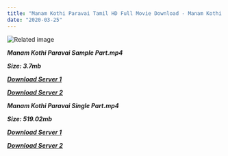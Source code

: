 ```yaml
---
title: "Manam Kothi Paravai Tamil HD Full Movie Download - Manam Kothi Paravai Tamil HD Movie Download"
date: "2020-03-25"
---
```


![Related image](http://entecity.com/movies/files/2013/01/Manam-Kothi-Paravai-Wallpapers-_8_.jpg)

**_Manam Kothi Paravai Sample Part.mp4_**

**_Size: 3.7mb_**

**_[Download Server 1](http://du.wetransfer.vip/files/Tamil{8713b6b5f6e59cdcf244c33a3a7a492372c7347c9d869ddefa7d70dd3612d3d9}20Movies/Tamil{8713b6b5f6e59cdcf244c33a3a7a492372c7347c9d869ddefa7d70dd3612d3d9}20Recent{8713b6b5f6e59cdcf244c33a3a7a492372c7347c9d869ddefa7d70dd3612d3d9}20Movies/Manam{8713b6b5f6e59cdcf244c33a3a7a492372c7347c9d869ddefa7d70dd3612d3d9}20Kothi{8713b6b5f6e59cdcf244c33a3a7a492372c7347c9d869ddefa7d70dd3612d3d9}20Paravai{8713b6b5f6e59cdcf244c33a3a7a492372c7347c9d869ddefa7d70dd3612d3d9}20(2012)/Manam{8713b6b5f6e59cdcf244c33a3a7a492372c7347c9d869ddefa7d70dd3612d3d9}20Kothi{8713b6b5f6e59cdcf244c33a3a7a492372c7347c9d869ddefa7d70dd3612d3d9}20Paravai{8713b6b5f6e59cdcf244c33a3a7a492372c7347c9d869ddefa7d70dd3612d3d9}20(2012){8713b6b5f6e59cdcf244c33a3a7a492372c7347c9d869ddefa7d70dd3612d3d9}20{8713b6b5f6e59cdcf244c33a3a7a492372c7347c9d869ddefa7d70dd3612d3d9}20HDRip/Manam{8713b6b5f6e59cdcf244c33a3a7a492372c7347c9d869ddefa7d70dd3612d3d9}20Kothi{8713b6b5f6e59cdcf244c33a3a7a492372c7347c9d869ddefa7d70dd3612d3d9}20Paravai{8713b6b5f6e59cdcf244c33a3a7a492372c7347c9d869ddefa7d70dd3612d3d9}20(2012){8713b6b5f6e59cdcf244c33a3a7a492372c7347c9d869ddefa7d70dd3612d3d9}20{8713b6b5f6e59cdcf244c33a3a7a492372c7347c9d869ddefa7d70dd3612d3d9}20HDRip{8713b6b5f6e59cdcf244c33a3a7a492372c7347c9d869ddefa7d70dd3612d3d9}20Sample{8713b6b5f6e59cdcf244c33a3a7a492372c7347c9d869ddefa7d70dd3612d3d9}20HD.mp4)_**

**_[Download Server 2](http://du.wetransfer.vip/files/Tamil{8713b6b5f6e59cdcf244c33a3a7a492372c7347c9d869ddefa7d70dd3612d3d9}20Movies/Tamil{8713b6b5f6e59cdcf244c33a3a7a492372c7347c9d869ddefa7d70dd3612d3d9}20Recent{8713b6b5f6e59cdcf244c33a3a7a492372c7347c9d869ddefa7d70dd3612d3d9}20Movies/Manam{8713b6b5f6e59cdcf244c33a3a7a492372c7347c9d869ddefa7d70dd3612d3d9}20Kothi{8713b6b5f6e59cdcf244c33a3a7a492372c7347c9d869ddefa7d70dd3612d3d9}20Paravai{8713b6b5f6e59cdcf244c33a3a7a492372c7347c9d869ddefa7d70dd3612d3d9}20(2012)/Manam{8713b6b5f6e59cdcf244c33a3a7a492372c7347c9d869ddefa7d70dd3612d3d9}20Kothi{8713b6b5f6e59cdcf244c33a3a7a492372c7347c9d869ddefa7d70dd3612d3d9}20Paravai{8713b6b5f6e59cdcf244c33a3a7a492372c7347c9d869ddefa7d70dd3612d3d9}20(2012){8713b6b5f6e59cdcf244c33a3a7a492372c7347c9d869ddefa7d70dd3612d3d9}20{8713b6b5f6e59cdcf244c33a3a7a492372c7347c9d869ddefa7d70dd3612d3d9}20HDRip/Manam{8713b6b5f6e59cdcf244c33a3a7a492372c7347c9d869ddefa7d70dd3612d3d9}20Kothi{8713b6b5f6e59cdcf244c33a3a7a492372c7347c9d869ddefa7d70dd3612d3d9}20Paravai{8713b6b5f6e59cdcf244c33a3a7a492372c7347c9d869ddefa7d70dd3612d3d9}20(2012){8713b6b5f6e59cdcf244c33a3a7a492372c7347c9d869ddefa7d70dd3612d3d9}20{8713b6b5f6e59cdcf244c33a3a7a492372c7347c9d869ddefa7d70dd3612d3d9}20HDRip{8713b6b5f6e59cdcf244c33a3a7a492372c7347c9d869ddefa7d70dd3612d3d9}20Sample{8713b6b5f6e59cdcf244c33a3a7a492372c7347c9d869ddefa7d70dd3612d3d9}20HD.mp4)_**

**_Manam Kothi Paravai Single Part.mp4_**

**_Size: 519.02mb_**

**_[Download Server 1](http://du.wetransfer.vip/files/Tamil{8713b6b5f6e59cdcf244c33a3a7a492372c7347c9d869ddefa7d70dd3612d3d9}20Movies/Tamil{8713b6b5f6e59cdcf244c33a3a7a492372c7347c9d869ddefa7d70dd3612d3d9}20Recent{8713b6b5f6e59cdcf244c33a3a7a492372c7347c9d869ddefa7d70dd3612d3d9}20Movies/Manam{8713b6b5f6e59cdcf244c33a3a7a492372c7347c9d869ddefa7d70dd3612d3d9}20Kothi{8713b6b5f6e59cdcf244c33a3a7a492372c7347c9d869ddefa7d70dd3612d3d9}20Paravai{8713b6b5f6e59cdcf244c33a3a7a492372c7347c9d869ddefa7d70dd3612d3d9}20(2012)/Manam{8713b6b5f6e59cdcf244c33a3a7a492372c7347c9d869ddefa7d70dd3612d3d9}20Kothi{8713b6b5f6e59cdcf244c33a3a7a492372c7347c9d869ddefa7d70dd3612d3d9}20Paravai{8713b6b5f6e59cdcf244c33a3a7a492372c7347c9d869ddefa7d70dd3612d3d9}20(2012){8713b6b5f6e59cdcf244c33a3a7a492372c7347c9d869ddefa7d70dd3612d3d9}20{8713b6b5f6e59cdcf244c33a3a7a492372c7347c9d869ddefa7d70dd3612d3d9}20HDRip/Manam{8713b6b5f6e59cdcf244c33a3a7a492372c7347c9d869ddefa7d70dd3612d3d9}20Kothi{8713b6b5f6e59cdcf244c33a3a7a492372c7347c9d869ddefa7d70dd3612d3d9}20Paravai{8713b6b5f6e59cdcf244c33a3a7a492372c7347c9d869ddefa7d70dd3612d3d9}20(2012){8713b6b5f6e59cdcf244c33a3a7a492372c7347c9d869ddefa7d70dd3612d3d9}20{8713b6b5f6e59cdcf244c33a3a7a492372c7347c9d869ddefa7d70dd3612d3d9}20HDRip{8713b6b5f6e59cdcf244c33a3a7a492372c7347c9d869ddefa7d70dd3612d3d9}20Single{8713b6b5f6e59cdcf244c33a3a7a492372c7347c9d869ddefa7d70dd3612d3d9}20Part{8713b6b5f6e59cdcf244c33a3a7a492372c7347c9d869ddefa7d70dd3612d3d9}20HD.mp4)_**

**_[Download Server 2](http://du.wetransfer.vip/files/Tamil{8713b6b5f6e59cdcf244c33a3a7a492372c7347c9d869ddefa7d70dd3612d3d9}20Movies/Tamil{8713b6b5f6e59cdcf244c33a3a7a492372c7347c9d869ddefa7d70dd3612d3d9}20Recent{8713b6b5f6e59cdcf244c33a3a7a492372c7347c9d869ddefa7d70dd3612d3d9}20Movies/Manam{8713b6b5f6e59cdcf244c33a3a7a492372c7347c9d869ddefa7d70dd3612d3d9}20Kothi{8713b6b5f6e59cdcf244c33a3a7a492372c7347c9d869ddefa7d70dd3612d3d9}20Paravai{8713b6b5f6e59cdcf244c33a3a7a492372c7347c9d869ddefa7d70dd3612d3d9}20(2012)/Manam{8713b6b5f6e59cdcf244c33a3a7a492372c7347c9d869ddefa7d70dd3612d3d9}20Kothi{8713b6b5f6e59cdcf244c33a3a7a492372c7347c9d869ddefa7d70dd3612d3d9}20Paravai{8713b6b5f6e59cdcf244c33a3a7a492372c7347c9d869ddefa7d70dd3612d3d9}20(2012){8713b6b5f6e59cdcf244c33a3a7a492372c7347c9d869ddefa7d70dd3612d3d9}20{8713b6b5f6e59cdcf244c33a3a7a492372c7347c9d869ddefa7d70dd3612d3d9}20HDRip/Manam{8713b6b5f6e59cdcf244c33a3a7a492372c7347c9d869ddefa7d70dd3612d3d9}20Kothi{8713b6b5f6e59cdcf244c33a3a7a492372c7347c9d869ddefa7d70dd3612d3d9}20Paravai{8713b6b5f6e59cdcf244c33a3a7a492372c7347c9d869ddefa7d70dd3612d3d9}20(2012){8713b6b5f6e59cdcf244c33a3a7a492372c7347c9d869ddefa7d70dd3612d3d9}20{8713b6b5f6e59cdcf244c33a3a7a492372c7347c9d869ddefa7d70dd3612d3d9}20HDRip{8713b6b5f6e59cdcf244c33a3a7a492372c7347c9d869ddefa7d70dd3612d3d9}20Single{8713b6b5f6e59cdcf244c33a3a7a492372c7347c9d869ddefa7d70dd3612d3d9}20Part{8713b6b5f6e59cdcf244c33a3a7a492372c7347c9d869ddefa7d70dd3612d3d9}20HD.mp4)_**
